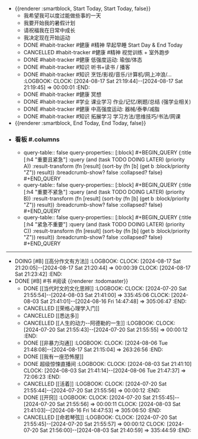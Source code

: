 - {{renderer :smartblock, Start Today, Start Today, false}}
	- 我希望我可以度过能做些事的一天
	- 我要开始我的暑假计划
	- 请祝福我在日常中成长
	- 我决定现在开始运动
	- DONE  #habit-tracker #健康 #精神 早起早睡 Start Day & End Today
	- CANCELLED #habit-tracker #健康 #精神 视觉训练 + 室外跑步
	- DONE  #habit-tracker #健康 低强度运动: 瑜伽/体态
	- DONE  #habit-tracker #知识 听书+读书 / 播客
	- DONE  #habit-tracker #知识 烹饪/影视/音乐/计算机/网上冲浪/...
	  :LOGBOOK:
	  CLOCK: [2024-08-17 Sat 21:19:44]--[2024-08-17 Sat 21:19:45] =>  00:00:01
	  :END:
	- DONE  #habit-tracker #健康 冥想
	- DONE  #habit-tracker #学业 课业学习 作业/记忆/刷题/总结 (强学业相关)
	- DONE  #habit-tracker #健康 中高强度运动: 器械/泰拳/减脂
	- DONE  #habit-tracker #知识 拓展学习 学习方法/思维技巧/书法/网课
- {{renderer :smartblock, End Today, End Today, false}}
- ### 看板 #.columns
	- query-table:: false
	  query-properties:: [:block]
	  #+BEGIN_QUERY
	  {:title [:h4 "重要且紧急"]
	  :query  (and (task TODO DOING LATER) (priority A))
	  :result-transform (fn [result]
	                          (sort-by (fn [b]
	                                     (get b :block/priority "Z")) result))
	  :breadcrumb-show? false
	  :collapsed? false}
	  #+END_QUERY
	- query-table:: false
	  query-properties:: [:block]
	  #+BEGIN_QUERY
	  {:title [:h4 "重要不紧急"]
	  :query  (and (task TODO DOING LATER) (priority B))
	  :result-transform (fn [result]
	                          (sort-by (fn [b]
	                                     (get b :block/priority "Z")) result))
	  :breadcrumb-show? false
	  :collapsed? false}
	  #+END_QUERY
	- query-table:: false
	  query-properties:: [:block]
	  #+BEGIN_QUERY
	  {:title [:h4 "紧急不重要"]
	  :query  (and (task TODO DOING LATER) (priority C))
	  :result-transform (fn [result]
	                          (sort-by (fn [b]
	                                     (get b :block/priority "Z")) result))
	  :breadcrumb-show? false
	  :collapsed? false}
	  #+END_QUERY
- ---
- DOING  [#B] [[高分作文有方法]]
  :LOGBOOK:
  CLOCK: [2024-08-17 Sat 21:20:05]--[2024-08-17 Sat 21:20:44] =>  00:00:39
  CLOCK: [2024-08-17 Sat 21:23:42]
  :END:
- DONE [#B] #书 #阅读 {{renderer :todomaster}}
	- DONE [[当代时文的文化思辨]]
	  :LOGBOOK:
	  CLOCK: [2024-07-20 Sat 21:55:54]--[2024-08-03 Sat 21:41:00] =>  335:45:06
	  CLOCK: [2024-08-03 Sat 21:41:01]--[2024-08-16 Fri 14:47:48] =>  305:06:47
	  :END:
	- CANCELLED [[荣格心理学入门]]
	- CANCELLED [[悉达多]]
	- CANCELLED [[人生的动力--阿德勒的一生]]
	  :LOGBOOK:
	  CLOCK: [2024-07-20 Sat 21:55:43]--[2024-07-20 Sat 21:55:55] =>  00:00:12
	  :END:
	- DONE [[非暴力沟通]]
	  :LOGBOOK:
	  CLOCK: [2024-08-06 Tue 21:48:08]--[2024-08-17 Sat 21:15:04] =>  263:26:56
	  :END:
	- DONE [[我有一座恐怖屋]]
	- DONE 超级惊悚直播间
	  :LOGBOOK:
	  CLOCK: [2024-08-03 Sat 21:41:10]
	  CLOCK: [2024-08-03 Sat 21:41:14]--[2024-08-06 Tue 21:47:37] =>  72:06:23
	  :END:
	- CANCELLED [[活着]]
	  :LOGBOOK:
	  CLOCK: [2024-07-20 Sat 21:55:44]--[2024-07-20 Sat 21:55:56] =>  00:00:12
	  :END:
	- DONE [[开窍]]
	  :LOGBOOK:
	  CLOCK: [2024-07-20 Sat 21:55:45]--[2024-07-20 Sat 21:55:56] =>  00:00:11
	  CLOCK: [2024-08-03 Sat 21:41:03]--[2024-08-16 Fri 14:47:53] =>  305:06:50
	  :END:
	- CANCELLED [[命若琴弦]]
	  :LOGBOOK:
	  CLOCK: [2024-07-20 Sat 21:55:45]--[2024-07-20 Sat 21:55:57] =>  00:00:12
	  CLOCK: [2024-07-20 Sat 21:56:00]--[2024-08-03 Sat 21:40:59] =>  335:44:59
	  :END: